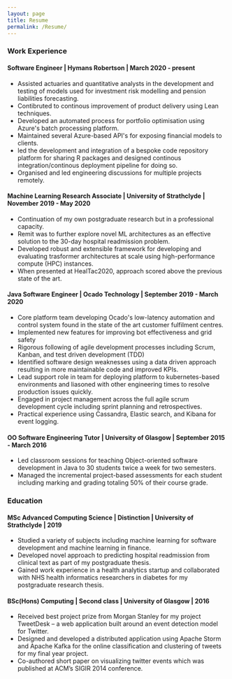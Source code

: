 ```yaml
---
layout: page
title: Resume
permalink: /Resume/
---
```

### Work Experience
#### Software Engineer | Hymans Robertson | March 2020 - present
* Assisted actuaries and quantitative analysts in the development and testing of models used for investment risk modelling and pension liabilities forecasting.
* Contibruted to continous improvement of product delivery using Lean techniques.
* Developed an automated process for portfolio optimisation using Azure's batch processing platform.
* Maintained several Azure-based API's for exposing financial models to clients.
* led the development and integration of a bespoke code repository platform for sharing R packages and designed continous integration/continous deployment pipeline for doing so.
* Organised and led engineering discussions for multiple projects remotely.

#### Machine Learning Research Associate | University of Strathclyde | November 2019 - May 2020
* Continuation of my own postgraduate research but in a professional capacity.
* Remit was to further explore novel ML architectures as an effective solution to the 30-day hospital readmission problem.
* Developed robust and extensible framework for developing and evaluating trasformer architectures at scale using high-performance compute (HPC) instances.
* When presented at HealTac2020, approach scored above the previous state of the art.

#### Java Software Engineer | Ocado Technology | September 2019 - March 2020
* Core platform team developing Ocado's low-latency automation and control system found in the state of the art customer fulfilment centres.
* Implemented new features for improving bot effectiveness and grid safety
* Rigorous following of agile development processes including Scrum, Kanban, and test driven development (TDD)
* Identified software design weaknesses using a data driven approach resulting in more maintainable code and improved KPIs.
* Lead support role in team for deploying platform to kubernetes-based environments and liasoned with other engineering times to resolve production issues quickly.
* Engaged in project management across the full agile scrum development cycle including sprint planning and retrospectives.
* Practical experience using Cassandra, Elastic search, and Kibana for event logging. 

#### OO Software Engineering Tutor | University of Glasgow | September 2015 - March 2016
* Led classroom sessions for teaching Object-oriented software development in Java to 30 students twice a week for two semesters.
* Managed the incremental project-based assessments for each student including marking and grading totaling 50% of their course grade.

### Education
#### MSc Advanced Computing Science | Distinction | University of Strathclyde | 2019
* Studied a variety of subjects including machine learning for software development and machine learning in finance.
* Developed novel approach to predicting hospital readmission from clinical text as part of my postgraduate thesis.
* Gained work experience in a health analytics startup and collaborated with NHS health informatics researchers in diabetes for my postgraduate research thesis.

#### BSc(Hons) Computing  | Second class | University of Glasgow | 2016
* Received best project prize from Morgan Stanley for my project TweetDesk – a web application built around an event detection model for Twitter.
* Designed and developed a distributed application using Apache Storm and Apache Kafka for the online classification and clustering of tweets for my final year project.
* Co-authored short paper on visualizing twitter events which was published at ACM’s SIGIR 2014 conference.
